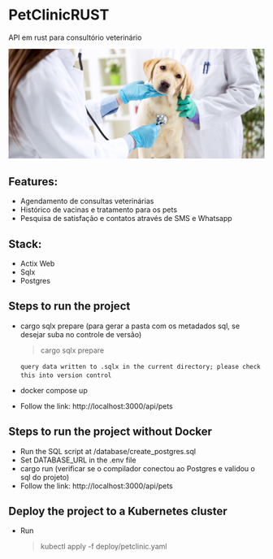 # PetClinicRUST
API em rust para consultório veterinário

![screenshot](assets/banner.png)

## Features:
- Agendamento de consultas veterinárias
- Histórico de vacinas e tratamento para os pets
- Pesquisa de satisfação e contatos através de SMS e Whatsapp

## Stack:
- Actix Web
- Sqlx
- Postgres

## Steps to run the project
- cargo sqlx prepare (para gerar a pasta com os metadados sql, se desejar suba no controle de versão)
  >  cargo sqlx prepare

  `query data written to .sqlx in the current directory; please check this into version control`

- docker compose up
- Follow the link:  http://localhost:3000/api/pets

## Steps to run the project without Docker
- Run the SQL script at  /database/create_postgres.sql
- Set DATABASE_URL in the .env file
- cargo run (verificar se o compilador conectou ao Postgres e validou o sql do projeto)
- Follow the link:  http://localhost:3000/api/pets

## Deploy the project to a Kubernetes cluster
- Run
    > kubectl apply -f deploy/petclinic.yaml
